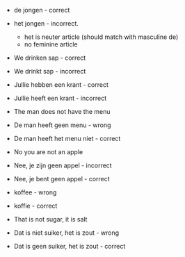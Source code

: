 - de jongen - correct
- het jongen - incorrect.
  - het is neuter article (should match with masculine de)
  - no feminine article

- We drinken sap - correct
- We drinkt sap - incorrect

- Jullie hebben een krant - correct
- Jullie heeft een krant - incorrect

- The man does not have the menu
- De man heeft geen menu - wrong
- De man heeft het menu niet - correct

- No you are not an apple
- Nee, je zijn geen appel - incorrect
- Nee, je bent geen appel - correct

- koffee - wrong
- koffie - correct

- That is not sugar, it is salt
- Dat is niet suiker, het is zout - wrong
- Dat is geen suiker, het is zout - correct